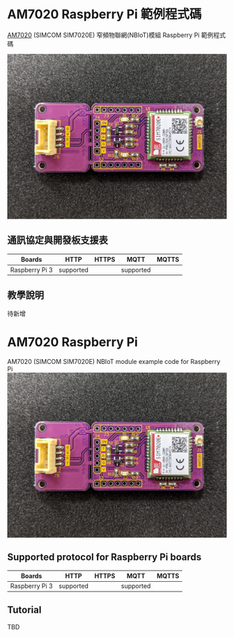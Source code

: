 # AM7020 Raspberry Pi 範例程式碼
 [AM7020](https://atticedu.com/index.php/am7020.html) (SIMCOM SIM7020E) 窄頻物聯網(NBIoT)模組 Raspberry Pi 範例程式碼
 
  ![AM7020](images/am7020_front.jpg)
 
 ## 通訊協定與開發板支援表
 
 | Boards | HTTP | HTTPS | MQTT | MQTTS |
| ------           | ------ | ------ |------ | ------ |
| Raspberry Pi 3 | supported |            | supported |  |

 ## 教學說明
  待新增


# AM7020 Raspberry Pi 
 AM7020 (SIMCOM SIM7020E) NBIoT module example code for Raspberry Pi
 ![AM7020](images/am7020_front.jpg)
   
 ## Supported protocol for Raspberry Pi boards
 
 | Boards | HTTP | HTTPS | MQTT | MQTTS |
| ------           | ------ | ------ |------ | ------ |
| Raspberry Pi 3 | supported |            | supported |  |
 
## Tutorial 
 TBD
 
